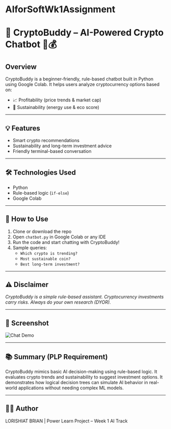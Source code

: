 # AIforSoftWk1Assignment

# 💬 CryptoBuddy – AI-Powered Crypto Chatbot 🌱💰

## Overview
CryptoBuddy is a beginner-friendly, rule-based chatbot built in Python using Google Colab. It helps users analyze cryptocurrency options based on:
- 📈 Profitability (price trends & market cap)
- 🌿 Sustainability (energy use & eco score)

---

## 💡 Features
- Smart crypto recommendations
- Sustainability and long-term investment advice
- Friendly terminal-based conversation

---

## 🛠️ Technologies Used
- Python
- Rule-based logic (`if-else`)
- Google Colab

---

## 🚀 How to Use
1. Clone or download the repo
2. Open `chatbot.py` in Google Colab or any IDE
3. Run the code and start chatting with CryptoBuddy!
4. Sample queries:
   - `Which crypto is trending?`
   - `Most sustainable coin?`
   - `Best long-term investment?`

---

## ⚠️ Disclaimer
*CryptoBuddy is a simple rule-based assistant. Cryptocurrency investments carry risks. Always do your own research (DYOR).*

---

## 📸 Screenshot
![Chat Demo](chat-screenshot.png)

---

## 📚 Summary (PLP Requirement)
CryptoBuddy mimics basic AI decision-making using rule-based logic. It evaluates crypto trends and sustainability to suggest investment options. It demonstrates how logical decision trees can simulate AI behavior in real-world applications without needing complex ML models.

---

## 👨‍💻 Author
LORISHIAT BRIAN | Power Learn Project – Week 1 AI Track
